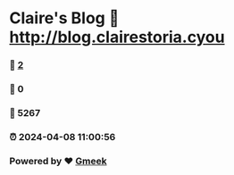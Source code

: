 # Claire's Blog :link: http://blog.clairestoria.cyou 
### :page_facing_up: [2](http://blog.clairestoria.cyou/tag.html) 
### :speech_balloon: 0 
### :hibiscus: 5267 
### :alarm_clock: 2024-04-08 11:00:56 
### Powered by :heart: [Gmeek](https://github.com/Meekdai/Gmeek)
